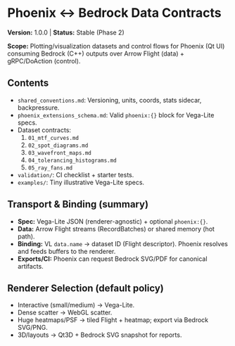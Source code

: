 # Phoenix ↔ Bedrock Data Contracts

**Version:** 1.0.0 | **Status:** Stable (Phase 2)

**Scope:** Plotting/visualization datasets and control flows for Phoenix (Qt UI) consuming Bedrock (C++) outputs over Arrow Flight (data) + gRPC/DoAction (control).

## Contents
- `shared_conventions.md`: Versioning, units, coords, stats sidecar, backpressure.
- `phoenix_extensions_schema.md`: Valid `phoenix:{}` block for Vega-Lite specs.
- Dataset contracts:
  1. `01_mtf_curves.md`
  2. `02_spot_diagrams.md`
  3. `03_wavefront_maps.md`
  4. `04_tolerancing_histograms.md`
  5. `05_ray_fans.md`
- `validation/`: CI checklist + starter tests.
- `examples/`: Tiny illustrative Vega-Lite specs.

## Transport & Binding (summary)
- **Spec:** Vega-Lite JSON (renderer-agnostic) + optional `phoenix:{}`.
- **Data:** Arrow Flight streams (RecordBatches) or shared memory (hot path).
- **Binding:** VL `data.name` → dataset ID (Flight descriptor). Phoenix resolves and feeds buffers to the renderer.
- **Exports/CI:** Phoenix can request Bedrock SVG/PDF for canonical artifacts.

## Renderer Selection (default policy)
- Interactive (small/medium) → Vega-Lite.
- Dense scatter → WebGL scatter.
- Huge heatmaps/PSF → tiled Flight + heatmap; export via Bedrock SVG/PNG.
- 3D/layouts → Qt3D + Bedrock SVG snapshot for reports.
